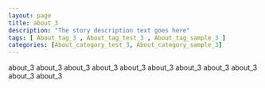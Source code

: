 ```yaml
---
layout: page
title: about_3 
description: "The story description text goes here"
tags: [ About_tag_3 , About_tag_test_3 , About_tag_sample_3 ]
categories: [About_category_test_3, About_category_sample_3]
---
```


about_3 about_3 about_3 about_3 about_3 about_3 about_3 about_3 about_3 about_3 about_3 